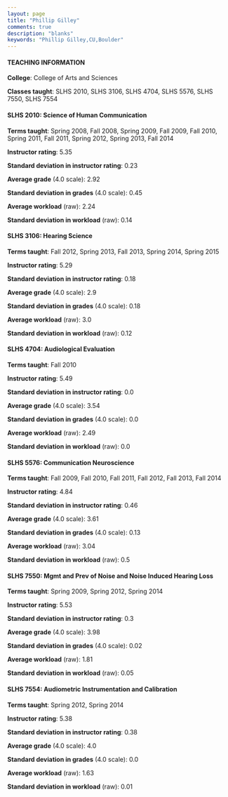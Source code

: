 ```yaml
---
layout: page
title: "Phillip Gilley" 
comments: true
description: "blanks"
keywords: "Phillip Gilley,CU,Boulder"
---
```

<head>
<script src="https://ajax.googleapis.com/ajax/libs/jquery/2.1.3/jquery.min.js"></script>
<script src="https://dl.dropboxusercontent.com/s/pc42nxpaw1ea4o9/highcharts.js?dl=0"></script>
<!-- <script src="../assets/js/highcharts.js"></script> -->
<style type="text/css">@font-face {
	font-family: "Bebas Neue";
	src: url(https://www.filehosting.org/file/details/544349/BebasNeue Regular.otf) format("opentype");
	}
	h1.Bebas { 
		font-family: "Bebas Neue", Verdana, Tahoma;
	}
</style>
</head>
	   
#### TEACHING INFORMATION

**College**: College of Arts and Sciences

**Classes taught**: SLHS 2010, SLHS 3106, SLHS 4704, SLHS 5576, SLHS 7550, SLHS 7554

#### SLHS 2010: Science of Human Communication

**Terms taught**: Spring 2008, Fall 2008, Spring 2009, Fall 2009, Fall 2010, Spring 2011, Fall 2011, Spring 2012, Spring 2013, Fall 2014

**Instructor rating**: 5.35

**Standard deviation in instructor rating**: 0.23

**Average grade** (4.0 scale): 2.92

**Standard deviation in grades** (4.0 scale): 0.45

**Average workload** (raw): 2.24

**Standard deviation in workload** (raw): 0.14

#### SLHS 3106: Hearing Science

**Terms taught**: Fall 2012, Spring 2013, Fall 2013, Spring 2014, Spring 2015

**Instructor rating**: 5.29

**Standard deviation in instructor rating**: 0.18

**Average grade** (4.0 scale): 2.9

**Standard deviation in grades** (4.0 scale): 0.18

**Average workload** (raw): 3.0

**Standard deviation in workload** (raw): 0.12

#### SLHS 4704: Audiological Evaluation

**Terms taught**: Fall 2010

**Instructor rating**: 5.49

**Standard deviation in instructor rating**: 0.0

**Average grade** (4.0 scale): 3.54

**Standard deviation in grades** (4.0 scale): 0.0

**Average workload** (raw): 2.49

**Standard deviation in workload** (raw): 0.0

#### SLHS 5576: Communication Neuroscience

**Terms taught**: Fall 2009, Fall 2010, Fall 2011, Fall 2012, Fall 2013, Fall 2014

**Instructor rating**: 4.84

**Standard deviation in instructor rating**: 0.46

**Average grade** (4.0 scale): 3.61

**Standard deviation in grades** (4.0 scale): 0.13

**Average workload** (raw): 3.04

**Standard deviation in workload** (raw): 0.5

#### SLHS 7550: Mgmt and Prev of Noise and Noise Induced Hearing Loss

**Terms taught**: Spring 2009, Spring 2012, Spring 2014

**Instructor rating**: 5.53

**Standard deviation in instructor rating**: 0.3

**Average grade** (4.0 scale): 3.98

**Standard deviation in grades** (4.0 scale): 0.02

**Average workload** (raw): 1.81

**Standard deviation in workload** (raw): 0.05

#### SLHS 7554: Audiometric Instrumentation and Calibration

**Terms taught**: Spring 2012, Spring 2014

**Instructor rating**: 5.38

**Standard deviation in instructor rating**: 0.38

**Average grade** (4.0 scale): 4.0

**Standard deviation in grades** (4.0 scale): 0.0

**Average workload** (raw): 1.63

**Standard deviation in workload** (raw): 0.01


